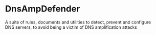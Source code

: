 # DnsAmpDefender
A suite of rules, documents and utilities to detect, prevent and configure DNS servers, to avoid being a victim of DNS amplification attacks
